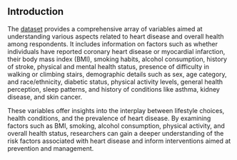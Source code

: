 ## Introduction
The [dataset](https://www.kaggle.com/datasets/kamilpytlak/personal-key-indicators-of-heart-disease/data) provides a comprehensive array of variables aimed at understanding various aspects related to heart disease and overall health among respondents. It includes information on factors such as whether individuals have reported coronary heart disease or myocardial infarction, their body mass index (BMI), smoking habits, alcohol consumption, history of stroke, physical and mental health status, presence of difficulty in walking or climbing stairs, demographic details such as sex, age category, and race/ethnicity, diabetic status, physical activity levels, general health perception, sleep patterns, and history of conditions like asthma, kidney disease, and skin cancer.

These variables offer insights into the interplay between lifestyle choices, health conditions, and the prevalence of heart disease. By examining factors such as BMI, smoking, alcohol consumption, physical activity, and overall health status, researchers can gain a deeper understanding of the risk factors associated with heart disease and inform interventions aimed at prevention and management.